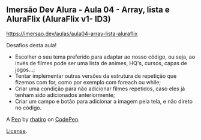 Imersão Dev Alura - Aula 04 - Array, lista e AluraFlix (AluraFlix v1- ID3)
--------------------------------------------------------------------------
https://imersao.dev/aulas/aula04-array-lista-aluraflix

Desafios desta aula!
- Escolher o seu tema preferido para adaptar ao nosso código, ou seja, ao invés de filmes pode ser uma lista de animes, HQ's, cursos, capas de jogos...;
- Tentar implementar outras versões da estrutura de repetição que fizemos com for, como por exemplo com foreach ou while;
- Criar uma condição para não adicionar filmes repetidos, caso eles já tenham sido adicionados anteriormente;
- Criar um campo e botão para adicionar a imagem pela tela, e não direto no código.

A [Pen](https://codepen.io/rhatiro/pen/gOzLwYE) by [rhatiro](https://codepen.io/rhatiro) on [CodePen](https://codepen.io).

[License](https://codepen.io/license/pen/gOzLwYE).